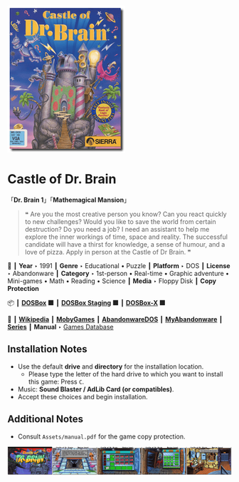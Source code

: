 ![](Thumbnail.png "application-thumbnail")

# Castle of Dr. Brain

「**Dr. Brain 1**」「**Mathemagical Mansion**」

> ❝ Are you the most creative person you know? Can you react quickly to new challenges? Would you like to save the world from certain destruction? Do you need a job? I need an assistant to help me explore the inner workings of time, space and reality. The successful candidate will have a thirst for knowledge, a sense of humour, and a love of pizza. Apply in person at the Castle of Dr Brain. ❞
>

📌 ┃ **Year** ‣ 1991 ┃ **Genre** ‣ Educational • Puzzle ┃ **Platform** ‣ DOS ┃ **License** ‣ Abandonware ┃ **Category** ‣ 1st-person • Real-time • Graphic adventure • Mini-games • Math • Reading • Science ┃ **Media** ‣ Floppy Disk ┃ **Copy Protection** 

📦 ┃ **[DOSBox](https://www.dosbox.com/) 🟩** ┃ **[DOSBox Staging](https://dosbox-staging.github.io/) 🟩** ┃ **[DOSBox-X](https://dosbox-x.com/) 🟩** 

📎 ┃ **[Wikipedia](https://en.wikipedia.org/wiki/Castle_of_Dr._Brain)** ┃ **[MobyGames](https://www.mobygames.com/game/1523/castle-of-dr-brain/)** ┃ **[AbandonwareDOS](https://www.abandonwaredos.com/abandonware-game.php?abandonware=Castle+of+Dr.+Brain&gid=2075)** ┃ **[MyAbandonware](https://www.myabandonware.com/game/castle-of-dr-brain-1b8)** ┃ **[Series](https://en.wikipedia.org/wiki/Dr._Brain)** ┃ **Manual** ‣ [Games Database](https://www.gamesdatabase.org/game/microsoft-dos/castle-of-dr-brain) 

## Installation Notes
- Use the default **drive** and **directory** for the installation location.
  - Please type the letter of the hard drive to which you want to install this game: Press `C`.
- Music: **Sound Blaster / AdLib Card (or compatibles)**.
- Accept these choices and begin installation.

## Additional Notes
- Consult `Assets/manual.pdf` for the game copy protection.

![](Montage.png "Castle of Dr. Brain")

